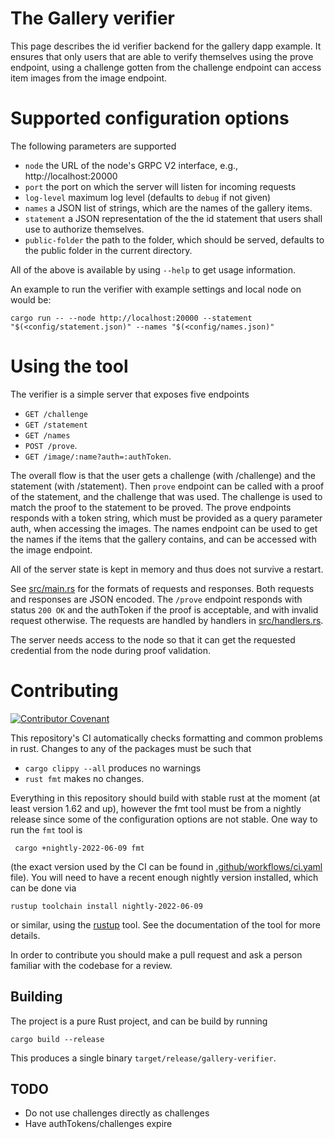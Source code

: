 # The Gallery verifier

This page describes the id verifier backend for the gallery dapp example. It ensures that only users that are able to verify themselves using the prove endpoint, using a challenge gotten from the challenge endpoint can access item images from the image endpoint.

# Supported configuration options

The following parameters are supported

-   `node` the URL of the node's GRPC V2 interface, e.g., http://localhost:20000
-   `port` the port on which the server will listen for incoming requests
-   `log-level` maximum log level (defaults to `debug` if not given)
-   `names` a JSON list of strings, which are the names of the gallery items.
-   `statement` a JSON representation of the the id statement that users shall use to authorize themselves.
-   `public-folder` the path to the folder, which should be served, defaults to the public folder in the current directory.

All of the above is available by using `--help` to get usage information.

An example to run the verifier with example settings and local node on would be:

```
cargo run -- --node http://localhost:20000 --statement  "$(<config/statement.json)" --names "$(<config/names.json)"
```

# Using the tool

The verifier is a simple server that exposes five endpoints

-   `GET /challenge`
-   `GET /statement`
-   `GET /names`
-   `POST /prove`.
-   `GET /image/:name?auth=:authToken`.

The overall flow is that the user gets a challenge (with /challenge) and the statement (with /statement).
Then `prove` endpoint can be called with a proof of the statement, and the challenge that was used.
The challenge is used to match the proof to the statement to be proved. The prove endpoints responds with a token string, which must be provided as a query parameter auth, when accessing the images.
The names endpoint can be used to get the names if the items that the gallery contains, and can be accessed with the image endpoint.

All of the server state is kept in memory and thus does not survive a restart.

See [src/main.rs](./src/main.rs) for the formats of requests and responses. Both
requests and responses are JSON encoded. The `/prove` endpoint responds with
status `200 OK` and the authToken if the proof is acceptable, and with invalid request otherwise.
The requests are handled by handlers in [src/handlers.rs](./src/handlers.rs).

The server needs access to the node so that it can get the requested credential
from the node during proof validation.

# Contributing

[![Contributor Covenant](https://img.shields.io/badge/Contributor%20Covenant-2.0-4baaaa.svg)](https://github.com/Concordium/.github/blob/main/.github/CODE_OF_CONDUCT.md)

This repository's CI automatically checks formatting and common problems in rust.
Changes to any of the packages must be such that

-   `cargo clippy --all` produces no warnings
-   `rust fmt` makes no changes.

Everything in this repository should build with stable rust at the moment (at least version 1.62 and up), however the fmt tool must be from a nightly release since some of the configuration options are not stable. One way to run the `fmt` tool is

```shell
 cargo +nightly-2022-06-09 fmt
```

(the exact version used by the CI can be found in [.github/workflows/ci.yaml](https://github.com/Concordium/concordium-misc-tools/blob/main/.github/workflows/ci.yaml) file).
You will need to have a recent enough nightly version installed, which can be done via

```shell
rustup toolchain install nightly-2022-06-09
```

or similar, using the [rustup](https://rustup.rs/) tool. See the documentation of the tool for more details.

In order to contribute you should make a pull request and ask a person familiar with the codebase for a review.

## Building

The project is a pure Rust project, and can be build by running

```shell
cargo build --release
```

This produces a single binary `target/release/gallery-verifier`.

## TODO

-   Do not use challenges directly as challenges
-   Have authTokens/challenges expire

